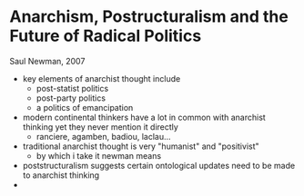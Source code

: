 # Anarchism, Postructuralism and the Future of Radical Politics

Saul Newman, 2007

* key elements of anarchist thought include
  * post-statist politics
  * post-party politics
  * a politics of emancipation
* modern continental thinkers have a lot in common with anarchist thinking yet they never mention it directly
  * ranciere, agamben, badiou, laclau...
* traditional anarchist thought is very "humanist" and "positivist"
  * by which i take it newman means 
* poststructuralism suggests certain ontological updates need to be made to anarchist thinking
* 



